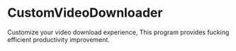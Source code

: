# CustomVideoDownloader
Customize your video download experience, This program provides fucking efficient productivity improvement. 
